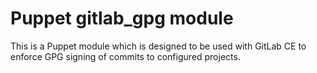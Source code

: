 # Puppet gitlab_gpg module

This is a Puppet module which is designed to be used with GitLab CE to enforce GPG signing of commits to configured projects.
